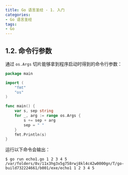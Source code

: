 ```yaml
---
title: Go 语言圣经 - 1. 入门
categories: 
- Go 语言圣经
tags:
- Go
---
```


## 1.2. 命令行参数

通过 `os.Args` 切片能够拿到程序启动时得到的命令行参数：

```go
package main

import (
	"fmt"
	"os"
)

func main() {
	var s, sep string
	for _, arg := range os.Args {
		s += sep + arg
		sep = " "
	}
	fmt.Println(s)
}
```

运行以下命令会输出：

```shell
$ go run echo1.go 1 2 3 4 5
/var/folders/8v/11x3hg3x5g758rwj8kl4c42w0000gn/T/go-build732224661/b001/exe/echo1 1 2 3 4 5
```